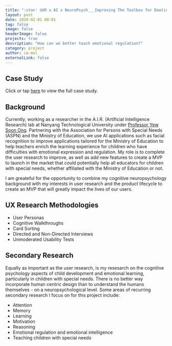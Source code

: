 ```yaml
---
title: ":star: UXR x AI x NeuroPsych___Improving The Toolbox for Emotional Regulation"
layout: post
date: 2020-02-01 00:01
tag: false
image: false
headerImage: false
projects: true
description: "How can we better teach emotional regulation?"
category: project
author: im-mel
externalLink: false
---
```


## Case Study 
Click or tap [here](https://im-mel.github.io/assets/ASPN_Report.pdf) to view the full case study.

## Background
Currently, working as a researcher in the A.I.R. (Artificial Intelligence Research) lab at Nanyang Technological University under [Professor Yew Soon Ong](https://www.a-star.edu.sg/About-A-STAR/corporate-profile/people/professor-ong-yew-soon). Partnering with the Association for Persons with Special Needs (ASPN) and the Ministry of Education, we use AI applications such as facial recognition to improve applications tailored for the Ministry of Education to help teachers enrich the learning experience for children who have difficulties with emotional expression and regulation. My role is to complete the user research to improve, as well as add new features to create a MVP to launch in the market that could potentially help all educators for children with special needs, whether affiliated with the Ministry of Education or not. 

I am greateful for the opportunity to combine my cognitive neuropsychology background with my interests in user research and the product lifecycle to create an MVP that will greatly impact the lives of our users.

## UX Research Methodologies
- User Personas
- Cognitive Walkthroughs
- Card Sorting 
- Directed and Non-Directed Interviews
- Unmoderated Usability Tests

## Secondary Research
Equally as important as the user research, is my resesarch on the cognitive psychology aspects of child development and emotional learning, particularly in children with special needs. There is no better way incorporate human centric design than to understand the humans themselves - on a neuropsychological level. Some areas of recurring secondary research I focus on for this project include:
- Attention
- Memory
- Learning
- Motivation 
- Reasoning 
- Emotional regulation and emotional intelligence 
- Teaching children with special needs 
 


